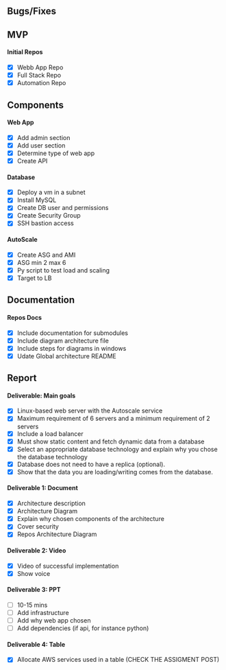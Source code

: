 ## Bugs/Fixes
## MVP
#### Initial Repos
- [x] Webb App Repo
- [x] Full Stack Repo
- [x] Automation Repo
## Components
#### Web App
- [x] Add admin section
- [x] Add user section
- [x] Determine type of web app
- [x] Create API
#### Database
- [x] Deploy a vm in a subnet
- [x] Install MySQL
- [x] Create DB user and permissions
- [x] Create Security Group
- [x] SSH bastion access
#### AutoScale
- [x] Create ASG and AMI
- [x] ASG min 2 max 6
- [x] Py script to test load and scaling
- [x] Target to LB
## Documentation
#### Repos Docs
- [x] Include documentation for submodules
- [x] Include diagram architecture file
- [x] Include steps for diagrams in windows
- [x] Udate Global architecture README
## Report
#### Deliverable: Main goals
- [x] Linux-based web server with the Autoscale service
- [x] Maximum requirement of 6 servers and a minimum requirement of 2 servers
- [x] Include a load balancer
- [x] Must show static content and fetch dynamic data from a database
- [x] Select an appropriate database technology and explain why you chose the database technology
- [x] Database does not need to have a replica (optional).
- [x] Show that the data you are loading/writing comes from the database.
#### Deliverable 1: Document
- [x] Architecture description
- [x] Architecture Diagram
- [x] Explain why chosen components of the architecture
- [x] Cover security
- [x] Repos Architecture Diagram
#### Deliverable 2: Video
- [x] Video of successful implementation
- [x] Show voice
#### Deliverable 3: PPT
- [ ] 10-15 mins
- [ ] Add infrastructure
- [ ] Add why web app chosen
- [ ] Add dependencies (if api, for instance python)
#### Deliverable 4: Table
- [x] Allocate AWS services used in a table (CHECK THE ASSIGMENT POST)